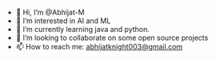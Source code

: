 - 👋 Hi, I’m @Abhijat-M
- 👀 I’m interested in AI and ML
- 🌱 I’m currently learning java and python.
- 💞️ I’m looking to collaborate on some open source projects
- 📫 How to reach me: abhijatknight003@gmail.com

<!---
Abhijat-M/Abhijat-M is a ✨ special ✨ repository because its `README.md` (this file) appears on your GitHub profile.
You can click the Preview link to take a look at your changes.
--->
